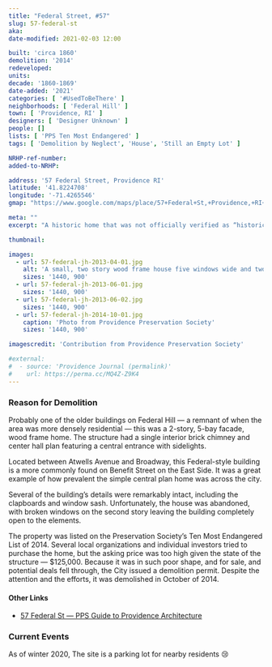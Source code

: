 ```yaml
---
title: "Federal Street, #57"
slug: 57-federal-st
aka: 
date-modified: 2021-02-03 12:00

built: 'circa 1860'
demolition: '2014'
redeveloped: 
units:
decade: '1860-1869'
date-added: '2021'
categories: [ '#UsedToBeThere' ]
neighborhoods: [ 'Federal Hill' ]
town: [ 'Providence, RI' ]
designers: [ 'Designer Unknown' ]
people: []
lists: [ 'PPS Ten Most Endangered' ]
tags: [ 'Demolition by Neglect', 'House', 'Still an Empty Lot' ]

NRHP-ref-number:
added-to-NRHP:

address: '57 Federal Street, Providence RI'
latitude: '41.8224708'
longitude: '-71.4265546'
gmap: "https://www.google.com/maps/place/57+Federal+St,+Providence,+RI+02903/@41.8224708,-71.4265546,16z/data=!4m13!1m7!3m6!1s0x89e4450cbedfeda5:0xf5683ffd675d0468!2s57+Federal+St,+Providence,+RI+02903!3b1!8m2!3d41.8223814!4d-71.4226846!3m4!1s0x89e4450cbedfeda5:0xf5683ffd675d0468!8m2!3d41.8223814!4d-71.4226846"

meta: ""
excerpt: "A historic home that was not officially verified as “historic”, therefore it was unprotected from demolition by neglect"

thumbnail: 

images:
  - url: 57-federal-jh-2013-04-01.jpg
    alt: 'A small, two story wood frame house five windows wide and two window bays deep with a simple gable roof'
    sizes: '1440, 900'
  - url: 57-federal-jh-2013-06-01.jpg
    sizes: '1440, 900'
  - url: 57-federal-jh-2013-06-02.jpg
    sizes: '1440, 900'
  - url: 57-federal-jh-2014-10-01.jpg
    caption: 'Photo from Providence Preservation Society'
    sizes: '1440, 900'

imagescredit: 'Contribution from Providence Preservation Society'

#external:
#  - source: 'Providence Journal (permalink)'
#    url: https://perma.cc/MQ4Z-Z9K4
---
```


### Reason for Demolition

Probably one of the older buildings on Federal Hill — a remnant of when the area was more densely residential — this was a 2-story, 5-bay facade, wood frame home. The structure had a single interior brick chimney and center hall plan featuring a central entrance with sidelights. 

Located between Atwells Avenue and Broadway, this Federal-style building is a more commonly found on Benefit Street on the East Side. It was a great example of how prevalent the simple central plan home was across the city. 

Several of the building’s details were remarkably intact, including the clapboards and window sash. Unfortunately, the house was abandoned, with broken windows on the second story leaving the building completely open to the elements. 

The property was listed on the Preservation Society’s Ten Most Endangered List of 2014. Several local organizations and individual investors tried to purchase the home, but the asking price was too high given the state of the structure — $125,000. Because it was in such poor shape, and for sale, and potential deals fell through, the City issued a demolition permit. Despite the attention and the efforts, it was demolished in October of 2014. 

#### Other Links

+ [57 Federal St — PPS Guide to Providence Architecture](https://guide.ppsri.org/property/57-federal-street)


### Current Events

As of winter 2020, The site is a parking lot for nearby residents 😢
